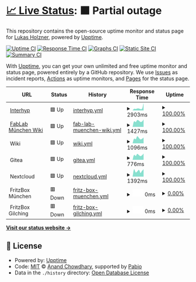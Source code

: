 # [📈 Live Status](https://lukas-holzner.github.io/uptime-monitor): <!--live status--> **🟧 Partial outage**

This repository contains the open-source uptime monitor and status page for [Lukas Holzner](https://lholz.de), powered by [Upptime](https://github.com/upptime/upptime).

[![Uptime CI](https://github.com/lukas-holzner/uptime-monitor/workflows/Uptime%20CI/badge.svg)](https://github.com/lukas-holzner/uptime-monitor/actions?query=workflow%3A%22Uptime+CI%22)
[![Response Time CI](https://github.com/lukas-holzner/uptime-monitor/workflows/Response%20Time%20CI/badge.svg)](https://github.com/lukas-holzner/uptime-monitor/actions?query=workflow%3A%22Response+Time+CI%22)
[![Graphs CI](https://github.com/lukas-holzner/uptime-monitor/workflows/Graphs%20CI/badge.svg)](https://github.com/lukas-holzner/uptime-monitor/actions?query=workflow%3A%22Graphs+CI%22)
[![Static Site CI](https://github.com/lukas-holzner/uptime-monitor/workflows/Static%20Site%20CI/badge.svg)](https://github.com/lukas-holzner/uptime-monitor/actions?query=workflow%3A%22Static+Site+CI%22)
[![Summary CI](https://github.com/lukas-holzner/uptime-monitor/workflows/Summary%20CI/badge.svg)](https://github.com/lukas-holzner/uptime-monitor/actions?query=workflow%3A%22Summary+CI%22)

With [Upptime](https://upptime.js.org), you can get your own unlimited and free uptime monitor and status page, powered entirely by a GitHub repository. We use [Issues](https://github.com/lukas-holzner/uptime-monitor/issues) as incident reports, [Actions](https://github.com/lukas-holzner/uptime-monitor/actions) as uptime monitors, and [Pages](https://lukas-holzner.github.io/uptime-monitor) for the status page.

<!--start: status pages-->
<!-- This summary is generated by Upptime (https://github.com/upptime/upptime) -->
<!-- Do not edit this manually, your changes will be overwritten -->
<!-- prettier-ignore -->
| URL | Status | History | Response Time | Uptime |
| --- | ------ | ------- | ------------- | ------ |
| <img alt="" src="https://icons.duckduckgo.com/ip3/interhyp.de.ico" height="13"> [Interhyp](https://interhyp.de) | 🟩 Up | [interhyp.yml](https://github.com/lukas-holzner/uptime-monitor/commits/HEAD/history/interhyp.yml) | <details><summary><img alt="Response time graph" src="./graphs/interhyp/response-time-week.png" height="20"> 2903ms</summary><br><a href="https://lukas-holzner.github.io/uptime-monitor/history/interhyp"><img alt="Response time 2026" src="https://img.shields.io/endpoint?url=https%3A%2F%2Fraw.githubusercontent.com%2Flukas-holzner%2Fuptime-monitor%2FHEAD%2Fapi%2Finterhyp%2Fresponse-time.json"></a><br><a href="https://lukas-holzner.github.io/uptime-monitor/history/interhyp"><img alt="24-hour response time 8910" src="https://img.shields.io/endpoint?url=https%3A%2F%2Fraw.githubusercontent.com%2Flukas-holzner%2Fuptime-monitor%2FHEAD%2Fapi%2Finterhyp%2Fresponse-time-day.json"></a><br><a href="https://lukas-holzner.github.io/uptime-monitor/history/interhyp"><img alt="7-day response time 2903" src="https://img.shields.io/endpoint?url=https%3A%2F%2Fraw.githubusercontent.com%2Flukas-holzner%2Fuptime-monitor%2FHEAD%2Fapi%2Finterhyp%2Fresponse-time-week.json"></a><br><a href="https://lukas-holzner.github.io/uptime-monitor/history/interhyp"><img alt="30-day response time 2300" src="https://img.shields.io/endpoint?url=https%3A%2F%2Fraw.githubusercontent.com%2Flukas-holzner%2Fuptime-monitor%2FHEAD%2Fapi%2Finterhyp%2Fresponse-time-month.json"></a><br><a href="https://lukas-holzner.github.io/uptime-monitor/history/interhyp"><img alt="1-year response time 2026" src="https://img.shields.io/endpoint?url=https%3A%2F%2Fraw.githubusercontent.com%2Flukas-holzner%2Fuptime-monitor%2FHEAD%2Fapi%2Finterhyp%2Fresponse-time-year.json"></a></details> | <details><summary><a href="https://lukas-holzner.github.io/uptime-monitor/history/interhyp">100.00%</a></summary><a href="https://lukas-holzner.github.io/uptime-monitor/history/interhyp"><img alt="All-time uptime 99.95%" src="https://img.shields.io/endpoint?url=https%3A%2F%2Fraw.githubusercontent.com%2Flukas-holzner%2Fuptime-monitor%2FHEAD%2Fapi%2Finterhyp%2Fuptime.json"></a><br><a href="https://lukas-holzner.github.io/uptime-monitor/history/interhyp"><img alt="24-hour uptime 100.00%" src="https://img.shields.io/endpoint?url=https%3A%2F%2Fraw.githubusercontent.com%2Flukas-holzner%2Fuptime-monitor%2FHEAD%2Fapi%2Finterhyp%2Fuptime-day.json"></a><br><a href="https://lukas-holzner.github.io/uptime-monitor/history/interhyp"><img alt="7-day uptime 100.00%" src="https://img.shields.io/endpoint?url=https%3A%2F%2Fraw.githubusercontent.com%2Flukas-holzner%2Fuptime-monitor%2FHEAD%2Fapi%2Finterhyp%2Fuptime-week.json"></a><br><a href="https://lukas-holzner.github.io/uptime-monitor/history/interhyp"><img alt="30-day uptime 100.00%" src="https://img.shields.io/endpoint?url=https%3A%2F%2Fraw.githubusercontent.com%2Flukas-holzner%2Fuptime-monitor%2FHEAD%2Fapi%2Finterhyp%2Fuptime-month.json"></a><br><a href="https://lukas-holzner.github.io/uptime-monitor/history/interhyp"><img alt="1-year uptime 99.95%" src="https://img.shields.io/endpoint?url=https%3A%2F%2Fraw.githubusercontent.com%2Flukas-holzner%2Fuptime-monitor%2FHEAD%2Fapi%2Finterhyp%2Fuptime-year.json"></a></details>
| <img alt="" src="https://icons.duckduckgo.com/ip3/wiki.fablab-muenchen.de.ico" height="13"> [FabLab München Wiki](https://wiki.fablab-muenchen.de) | 🟩 Up | [fab-lab-muenchen-wiki.yml](https://github.com/lukas-holzner/uptime-monitor/commits/HEAD/history/fab-lab-muenchen-wiki.yml) | <details><summary><img alt="Response time graph" src="./graphs/fab-lab-muenchen-wiki/response-time-week.png" height="20"> 1427ms</summary><br><a href="https://lukas-holzner.github.io/uptime-monitor/history/fab-lab-muenchen-wiki"><img alt="Response time 1698" src="https://img.shields.io/endpoint?url=https%3A%2F%2Fraw.githubusercontent.com%2Flukas-holzner%2Fuptime-monitor%2FHEAD%2Fapi%2Ffab-lab-muenchen-wiki%2Fresponse-time.json"></a><br><a href="https://lukas-holzner.github.io/uptime-monitor/history/fab-lab-muenchen-wiki"><img alt="24-hour response time 1787" src="https://img.shields.io/endpoint?url=https%3A%2F%2Fraw.githubusercontent.com%2Flukas-holzner%2Fuptime-monitor%2FHEAD%2Fapi%2Ffab-lab-muenchen-wiki%2Fresponse-time-day.json"></a><br><a href="https://lukas-holzner.github.io/uptime-monitor/history/fab-lab-muenchen-wiki"><img alt="7-day response time 1427" src="https://img.shields.io/endpoint?url=https%3A%2F%2Fraw.githubusercontent.com%2Flukas-holzner%2Fuptime-monitor%2FHEAD%2Fapi%2Ffab-lab-muenchen-wiki%2Fresponse-time-week.json"></a><br><a href="https://lukas-holzner.github.io/uptime-monitor/history/fab-lab-muenchen-wiki"><img alt="30-day response time 1524" src="https://img.shields.io/endpoint?url=https%3A%2F%2Fraw.githubusercontent.com%2Flukas-holzner%2Fuptime-monitor%2FHEAD%2Fapi%2Ffab-lab-muenchen-wiki%2Fresponse-time-month.json"></a><br><a href="https://lukas-holzner.github.io/uptime-monitor/history/fab-lab-muenchen-wiki"><img alt="1-year response time 1698" src="https://img.shields.io/endpoint?url=https%3A%2F%2Fraw.githubusercontent.com%2Flukas-holzner%2Fuptime-monitor%2FHEAD%2Fapi%2Ffab-lab-muenchen-wiki%2Fresponse-time-year.json"></a></details> | <details><summary><a href="https://lukas-holzner.github.io/uptime-monitor/history/fab-lab-muenchen-wiki">100.00%</a></summary><a href="https://lukas-holzner.github.io/uptime-monitor/history/fab-lab-muenchen-wiki"><img alt="All-time uptime 99.98%" src="https://img.shields.io/endpoint?url=https%3A%2F%2Fraw.githubusercontent.com%2Flukas-holzner%2Fuptime-monitor%2FHEAD%2Fapi%2Ffab-lab-muenchen-wiki%2Fuptime.json"></a><br><a href="https://lukas-holzner.github.io/uptime-monitor/history/fab-lab-muenchen-wiki"><img alt="24-hour uptime 100.00%" src="https://img.shields.io/endpoint?url=https%3A%2F%2Fraw.githubusercontent.com%2Flukas-holzner%2Fuptime-monitor%2FHEAD%2Fapi%2Ffab-lab-muenchen-wiki%2Fuptime-day.json"></a><br><a href="https://lukas-holzner.github.io/uptime-monitor/history/fab-lab-muenchen-wiki"><img alt="7-day uptime 100.00%" src="https://img.shields.io/endpoint?url=https%3A%2F%2Fraw.githubusercontent.com%2Flukas-holzner%2Fuptime-monitor%2FHEAD%2Fapi%2Ffab-lab-muenchen-wiki%2Fuptime-week.json"></a><br><a href="https://lukas-holzner.github.io/uptime-monitor/history/fab-lab-muenchen-wiki"><img alt="30-day uptime 100.00%" src="https://img.shields.io/endpoint?url=https%3A%2F%2Fraw.githubusercontent.com%2Flukas-holzner%2Fuptime-monitor%2FHEAD%2Fapi%2Ffab-lab-muenchen-wiki%2Fuptime-month.json"></a><br><a href="https://lukas-holzner.github.io/uptime-monitor/history/fab-lab-muenchen-wiki"><img alt="1-year uptime 99.98%" src="https://img.shields.io/endpoint?url=https%3A%2F%2Fraw.githubusercontent.com%2Flukas-holzner%2Fuptime-monitor%2FHEAD%2Fapi%2Ffab-lab-muenchen-wiki%2Fuptime-year.json"></a></details>
| <img alt="" src="https://js.wiki/favicons/favicon-32x32.png" height="13"> Wiki | 🟩 Up | [wiki.yml](https://github.com/lukas-holzner/uptime-monitor/commits/HEAD/history/wiki.yml) | <details><summary><img alt="Response time graph" src="./graphs/wiki/response-time-week.png" height="20"> 1096ms</summary><br><a href="https://lukas-holzner.github.io/uptime-monitor/history/wiki"><img alt="Response time 1062" src="https://img.shields.io/endpoint?url=https%3A%2F%2Fraw.githubusercontent.com%2Flukas-holzner%2Fuptime-monitor%2FHEAD%2Fapi%2Fwiki%2Fresponse-time.json"></a><br><a href="https://lukas-holzner.github.io/uptime-monitor/history/wiki"><img alt="24-hour response time 1254" src="https://img.shields.io/endpoint?url=https%3A%2F%2Fraw.githubusercontent.com%2Flukas-holzner%2Fuptime-monitor%2FHEAD%2Fapi%2Fwiki%2Fresponse-time-day.json"></a><br><a href="https://lukas-holzner.github.io/uptime-monitor/history/wiki"><img alt="7-day response time 1096" src="https://img.shields.io/endpoint?url=https%3A%2F%2Fraw.githubusercontent.com%2Flukas-holzner%2Fuptime-monitor%2FHEAD%2Fapi%2Fwiki%2Fresponse-time-week.json"></a><br><a href="https://lukas-holzner.github.io/uptime-monitor/history/wiki"><img alt="30-day response time 1037" src="https://img.shields.io/endpoint?url=https%3A%2F%2Fraw.githubusercontent.com%2Flukas-holzner%2Fuptime-monitor%2FHEAD%2Fapi%2Fwiki%2Fresponse-time-month.json"></a><br><a href="https://lukas-holzner.github.io/uptime-monitor/history/wiki"><img alt="1-year response time 1062" src="https://img.shields.io/endpoint?url=https%3A%2F%2Fraw.githubusercontent.com%2Flukas-holzner%2Fuptime-monitor%2FHEAD%2Fapi%2Fwiki%2Fresponse-time-year.json"></a></details> | <details><summary><a href="https://lukas-holzner.github.io/uptime-monitor/history/wiki">100.00%</a></summary><a href="https://lukas-holzner.github.io/uptime-monitor/history/wiki"><img alt="All-time uptime 98.40%" src="https://img.shields.io/endpoint?url=https%3A%2F%2Fraw.githubusercontent.com%2Flukas-holzner%2Fuptime-monitor%2FHEAD%2Fapi%2Fwiki%2Fuptime.json"></a><br><a href="https://lukas-holzner.github.io/uptime-monitor/history/wiki"><img alt="24-hour uptime 100.00%" src="https://img.shields.io/endpoint?url=https%3A%2F%2Fraw.githubusercontent.com%2Flukas-holzner%2Fuptime-monitor%2FHEAD%2Fapi%2Fwiki%2Fuptime-day.json"></a><br><a href="https://lukas-holzner.github.io/uptime-monitor/history/wiki"><img alt="7-day uptime 100.00%" src="https://img.shields.io/endpoint?url=https%3A%2F%2Fraw.githubusercontent.com%2Flukas-holzner%2Fuptime-monitor%2FHEAD%2Fapi%2Fwiki%2Fuptime-week.json"></a><br><a href="https://lukas-holzner.github.io/uptime-monitor/history/wiki"><img alt="30-day uptime 100.00%" src="https://img.shields.io/endpoint?url=https%3A%2F%2Fraw.githubusercontent.com%2Flukas-holzner%2Fuptime-monitor%2FHEAD%2Fapi%2Fwiki%2Fuptime-month.json"></a><br><a href="https://lukas-holzner.github.io/uptime-monitor/history/wiki"><img alt="1-year uptime 98.40%" src="https://img.shields.io/endpoint?url=https%3A%2F%2Fraw.githubusercontent.com%2Flukas-holzner%2Fuptime-monitor%2FHEAD%2Fapi%2Fwiki%2Fuptime-year.json"></a></details>
| <img alt="" src="https://about.gitea.com/gitea.svg" height="13"> Gitea | 🟩 Up | [gitea.yml](https://github.com/lukas-holzner/uptime-monitor/commits/HEAD/history/gitea.yml) | <details><summary><img alt="Response time graph" src="./graphs/gitea/response-time-week.png" height="20"> 776ms</summary><br><a href="https://lukas-holzner.github.io/uptime-monitor/history/gitea"><img alt="Response time 774" src="https://img.shields.io/endpoint?url=https%3A%2F%2Fraw.githubusercontent.com%2Flukas-holzner%2Fuptime-monitor%2FHEAD%2Fapi%2Fgitea%2Fresponse-time.json"></a><br><a href="https://lukas-holzner.github.io/uptime-monitor/history/gitea"><img alt="24-hour response time 1003" src="https://img.shields.io/endpoint?url=https%3A%2F%2Fraw.githubusercontent.com%2Flukas-holzner%2Fuptime-monitor%2FHEAD%2Fapi%2Fgitea%2Fresponse-time-day.json"></a><br><a href="https://lukas-holzner.github.io/uptime-monitor/history/gitea"><img alt="7-day response time 776" src="https://img.shields.io/endpoint?url=https%3A%2F%2Fraw.githubusercontent.com%2Flukas-holzner%2Fuptime-monitor%2FHEAD%2Fapi%2Fgitea%2Fresponse-time-week.json"></a><br><a href="https://lukas-holzner.github.io/uptime-monitor/history/gitea"><img alt="30-day response time 787" src="https://img.shields.io/endpoint?url=https%3A%2F%2Fraw.githubusercontent.com%2Flukas-holzner%2Fuptime-monitor%2FHEAD%2Fapi%2Fgitea%2Fresponse-time-month.json"></a><br><a href="https://lukas-holzner.github.io/uptime-monitor/history/gitea"><img alt="1-year response time 774" src="https://img.shields.io/endpoint?url=https%3A%2F%2Fraw.githubusercontent.com%2Flukas-holzner%2Fuptime-monitor%2FHEAD%2Fapi%2Fgitea%2Fresponse-time-year.json"></a></details> | <details><summary><a href="https://lukas-holzner.github.io/uptime-monitor/history/gitea">100.00%</a></summary><a href="https://lukas-holzner.github.io/uptime-monitor/history/gitea"><img alt="All-time uptime 100.00%" src="https://img.shields.io/endpoint?url=https%3A%2F%2Fraw.githubusercontent.com%2Flukas-holzner%2Fuptime-monitor%2FHEAD%2Fapi%2Fgitea%2Fuptime.json"></a><br><a href="https://lukas-holzner.github.io/uptime-monitor/history/gitea"><img alt="24-hour uptime 100.00%" src="https://img.shields.io/endpoint?url=https%3A%2F%2Fraw.githubusercontent.com%2Flukas-holzner%2Fuptime-monitor%2FHEAD%2Fapi%2Fgitea%2Fuptime-day.json"></a><br><a href="https://lukas-holzner.github.io/uptime-monitor/history/gitea"><img alt="7-day uptime 100.00%" src="https://img.shields.io/endpoint?url=https%3A%2F%2Fraw.githubusercontent.com%2Flukas-holzner%2Fuptime-monitor%2FHEAD%2Fapi%2Fgitea%2Fuptime-week.json"></a><br><a href="https://lukas-holzner.github.io/uptime-monitor/history/gitea"><img alt="30-day uptime 100.00%" src="https://img.shields.io/endpoint?url=https%3A%2F%2Fraw.githubusercontent.com%2Flukas-holzner%2Fuptime-monitor%2FHEAD%2Fapi%2Fgitea%2Fuptime-month.json"></a><br><a href="https://lukas-holzner.github.io/uptime-monitor/history/gitea"><img alt="1-year uptime 100.00%" src="https://img.shields.io/endpoint?url=https%3A%2F%2Fraw.githubusercontent.com%2Flukas-holzner%2Fuptime-monitor%2FHEAD%2Fapi%2Fgitea%2Fuptime-year.json"></a></details>
| <img alt="" src="https://nextcloud.com/c/uploads/2022/03/favicon.png" height="13"> Nextcloud | 🟩 Up | [nextcloud.yml](https://github.com/lukas-holzner/uptime-monitor/commits/HEAD/history/nextcloud.yml) | <details><summary><img alt="Response time graph" src="./graphs/nextcloud/response-time-week.png" height="20"> 1392ms</summary><br><a href="https://lukas-holzner.github.io/uptime-monitor/history/nextcloud"><img alt="Response time 1475" src="https://img.shields.io/endpoint?url=https%3A%2F%2Fraw.githubusercontent.com%2Flukas-holzner%2Fuptime-monitor%2FHEAD%2Fapi%2Fnextcloud%2Fresponse-time.json"></a><br><a href="https://lukas-holzner.github.io/uptime-monitor/history/nextcloud"><img alt="24-hour response time 1790" src="https://img.shields.io/endpoint?url=https%3A%2F%2Fraw.githubusercontent.com%2Flukas-holzner%2Fuptime-monitor%2FHEAD%2Fapi%2Fnextcloud%2Fresponse-time-day.json"></a><br><a href="https://lukas-holzner.github.io/uptime-monitor/history/nextcloud"><img alt="7-day response time 1392" src="https://img.shields.io/endpoint?url=https%3A%2F%2Fraw.githubusercontent.com%2Flukas-holzner%2Fuptime-monitor%2FHEAD%2Fapi%2Fnextcloud%2Fresponse-time-week.json"></a><br><a href="https://lukas-holzner.github.io/uptime-monitor/history/nextcloud"><img alt="30-day response time 1275" src="https://img.shields.io/endpoint?url=https%3A%2F%2Fraw.githubusercontent.com%2Flukas-holzner%2Fuptime-monitor%2FHEAD%2Fapi%2Fnextcloud%2Fresponse-time-month.json"></a><br><a href="https://lukas-holzner.github.io/uptime-monitor/history/nextcloud"><img alt="1-year response time 1475" src="https://img.shields.io/endpoint?url=https%3A%2F%2Fraw.githubusercontent.com%2Flukas-holzner%2Fuptime-monitor%2FHEAD%2Fapi%2Fnextcloud%2Fresponse-time-year.json"></a></details> | <details><summary><a href="https://lukas-holzner.github.io/uptime-monitor/history/nextcloud">100.00%</a></summary><a href="https://lukas-holzner.github.io/uptime-monitor/history/nextcloud"><img alt="All-time uptime 91.39%" src="https://img.shields.io/endpoint?url=https%3A%2F%2Fraw.githubusercontent.com%2Flukas-holzner%2Fuptime-monitor%2FHEAD%2Fapi%2Fnextcloud%2Fuptime.json"></a><br><a href="https://lukas-holzner.github.io/uptime-monitor/history/nextcloud"><img alt="24-hour uptime 100.00%" src="https://img.shields.io/endpoint?url=https%3A%2F%2Fraw.githubusercontent.com%2Flukas-holzner%2Fuptime-monitor%2FHEAD%2Fapi%2Fnextcloud%2Fuptime-day.json"></a><br><a href="https://lukas-holzner.github.io/uptime-monitor/history/nextcloud"><img alt="7-day uptime 100.00%" src="https://img.shields.io/endpoint?url=https%3A%2F%2Fraw.githubusercontent.com%2Flukas-holzner%2Fuptime-monitor%2FHEAD%2Fapi%2Fnextcloud%2Fuptime-week.json"></a><br><a href="https://lukas-holzner.github.io/uptime-monitor/history/nextcloud"><img alt="30-day uptime 100.00%" src="https://img.shields.io/endpoint?url=https%3A%2F%2Fraw.githubusercontent.com%2Flukas-holzner%2Fuptime-monitor%2FHEAD%2Fapi%2Fnextcloud%2Fuptime-month.json"></a><br><a href="https://lukas-holzner.github.io/uptime-monitor/history/nextcloud"><img alt="1-year uptime 91.39%" src="https://img.shields.io/endpoint?url=https%3A%2F%2Fraw.githubusercontent.com%2Flukas-holzner%2Fuptime-monitor%2FHEAD%2Fapi%2Fnextcloud%2Fuptime-year.json"></a></details>
| <img alt="" src="https://sso.myfritz.net/static/images/icons/favicon.svg" height="13"> FritzBox München | 🟥 Down | [fritz-box-muenchen.yml](https://github.com/lukas-holzner/uptime-monitor/commits/HEAD/history/fritz-box-muenchen.yml) | <details><summary><img alt="Response time graph" src="./graphs/fritz-box-muenchen/response-time-week.png" height="20"> 0ms</summary><br><a href="https://lukas-holzner.github.io/uptime-monitor/history/fritz-box-muenchen"><img alt="Response time 0" src="https://img.shields.io/endpoint?url=https%3A%2F%2Fraw.githubusercontent.com%2Flukas-holzner%2Fuptime-monitor%2FHEAD%2Fapi%2Ffritz-box-muenchen%2Fresponse-time.json"></a><br><a href="https://lukas-holzner.github.io/uptime-monitor/history/fritz-box-muenchen"><img alt="24-hour response time 0" src="https://img.shields.io/endpoint?url=https%3A%2F%2Fraw.githubusercontent.com%2Flukas-holzner%2Fuptime-monitor%2FHEAD%2Fapi%2Ffritz-box-muenchen%2Fresponse-time-day.json"></a><br><a href="https://lukas-holzner.github.io/uptime-monitor/history/fritz-box-muenchen"><img alt="7-day response time 0" src="https://img.shields.io/endpoint?url=https%3A%2F%2Fraw.githubusercontent.com%2Flukas-holzner%2Fuptime-monitor%2FHEAD%2Fapi%2Ffritz-box-muenchen%2Fresponse-time-week.json"></a><br><a href="https://lukas-holzner.github.io/uptime-monitor/history/fritz-box-muenchen"><img alt="30-day response time 0" src="https://img.shields.io/endpoint?url=https%3A%2F%2Fraw.githubusercontent.com%2Flukas-holzner%2Fuptime-monitor%2FHEAD%2Fapi%2Ffritz-box-muenchen%2Fresponse-time-month.json"></a><br><a href="https://lukas-holzner.github.io/uptime-monitor/history/fritz-box-muenchen"><img alt="1-year response time 0" src="https://img.shields.io/endpoint?url=https%3A%2F%2Fraw.githubusercontent.com%2Flukas-holzner%2Fuptime-monitor%2FHEAD%2Fapi%2Ffritz-box-muenchen%2Fresponse-time-year.json"></a></details> | <details><summary><a href="https://lukas-holzner.github.io/uptime-monitor/history/fritz-box-muenchen">0.00%</a></summary><a href="https://lukas-holzner.github.io/uptime-monitor/history/fritz-box-muenchen"><img alt="All-time uptime 0.00%" src="https://img.shields.io/endpoint?url=https%3A%2F%2Fraw.githubusercontent.com%2Flukas-holzner%2Fuptime-monitor%2FHEAD%2Fapi%2Ffritz-box-muenchen%2Fuptime.json"></a><br><a href="https://lukas-holzner.github.io/uptime-monitor/history/fritz-box-muenchen"><img alt="24-hour uptime 0.00%" src="https://img.shields.io/endpoint?url=https%3A%2F%2Fraw.githubusercontent.com%2Flukas-holzner%2Fuptime-monitor%2FHEAD%2Fapi%2Ffritz-box-muenchen%2Fuptime-day.json"></a><br><a href="https://lukas-holzner.github.io/uptime-monitor/history/fritz-box-muenchen"><img alt="7-day uptime 0.00%" src="https://img.shields.io/endpoint?url=https%3A%2F%2Fraw.githubusercontent.com%2Flukas-holzner%2Fuptime-monitor%2FHEAD%2Fapi%2Ffritz-box-muenchen%2Fuptime-week.json"></a><br><a href="https://lukas-holzner.github.io/uptime-monitor/history/fritz-box-muenchen"><img alt="30-day uptime 1.38%" src="https://img.shields.io/endpoint?url=https%3A%2F%2Fraw.githubusercontent.com%2Flukas-holzner%2Fuptime-monitor%2FHEAD%2Fapi%2Ffritz-box-muenchen%2Fuptime-month.json"></a><br><a href="https://lukas-holzner.github.io/uptime-monitor/history/fritz-box-muenchen"><img alt="1-year uptime 0.00%" src="https://img.shields.io/endpoint?url=https%3A%2F%2Fraw.githubusercontent.com%2Flukas-holzner%2Fuptime-monitor%2FHEAD%2Fapi%2Ffritz-box-muenchen%2Fuptime-year.json"></a></details>
| <img alt="" src="https://icons.duckduckgo.com/ip3/null.ico" height="13"> FritzBox Gilching | 🟥 Down | [fritz-box-gilching.yml](https://github.com/lukas-holzner/uptime-monitor/commits/HEAD/history/fritz-box-gilching.yml) | <details><summary><img alt="Response time graph" src="./graphs/fritz-box-gilching/response-time-week.png" height="20"> 0ms</summary><br><a href="https://lukas-holzner.github.io/uptime-monitor/history/fritz-box-gilching"><img alt="Response time 0" src="https://img.shields.io/endpoint?url=https%3A%2F%2Fraw.githubusercontent.com%2Flukas-holzner%2Fuptime-monitor%2FHEAD%2Fapi%2Ffritz-box-gilching%2Fresponse-time.json"></a><br><a href="https://lukas-holzner.github.io/uptime-monitor/history/fritz-box-gilching"><img alt="24-hour response time 0" src="https://img.shields.io/endpoint?url=https%3A%2F%2Fraw.githubusercontent.com%2Flukas-holzner%2Fuptime-monitor%2FHEAD%2Fapi%2Ffritz-box-gilching%2Fresponse-time-day.json"></a><br><a href="https://lukas-holzner.github.io/uptime-monitor/history/fritz-box-gilching"><img alt="7-day response time 0" src="https://img.shields.io/endpoint?url=https%3A%2F%2Fraw.githubusercontent.com%2Flukas-holzner%2Fuptime-monitor%2FHEAD%2Fapi%2Ffritz-box-gilching%2Fresponse-time-week.json"></a><br><a href="https://lukas-holzner.github.io/uptime-monitor/history/fritz-box-gilching"><img alt="30-day response time 0" src="https://img.shields.io/endpoint?url=https%3A%2F%2Fraw.githubusercontent.com%2Flukas-holzner%2Fuptime-monitor%2FHEAD%2Fapi%2Ffritz-box-gilching%2Fresponse-time-month.json"></a><br><a href="https://lukas-holzner.github.io/uptime-monitor/history/fritz-box-gilching"><img alt="1-year response time 0" src="https://img.shields.io/endpoint?url=https%3A%2F%2Fraw.githubusercontent.com%2Flukas-holzner%2Fuptime-monitor%2FHEAD%2Fapi%2Ffritz-box-gilching%2Fresponse-time-year.json"></a></details> | <details><summary><a href="https://lukas-holzner.github.io/uptime-monitor/history/fritz-box-gilching">0.00%</a></summary><a href="https://lukas-holzner.github.io/uptime-monitor/history/fritz-box-gilching"><img alt="All-time uptime 0.00%" src="https://img.shields.io/endpoint?url=https%3A%2F%2Fraw.githubusercontent.com%2Flukas-holzner%2Fuptime-monitor%2FHEAD%2Fapi%2Ffritz-box-gilching%2Fuptime.json"></a><br><a href="https://lukas-holzner.github.io/uptime-monitor/history/fritz-box-gilching"><img alt="24-hour uptime 0.00%" src="https://img.shields.io/endpoint?url=https%3A%2F%2Fraw.githubusercontent.com%2Flukas-holzner%2Fuptime-monitor%2FHEAD%2Fapi%2Ffritz-box-gilching%2Fuptime-day.json"></a><br><a href="https://lukas-holzner.github.io/uptime-monitor/history/fritz-box-gilching"><img alt="7-day uptime 0.00%" src="https://img.shields.io/endpoint?url=https%3A%2F%2Fraw.githubusercontent.com%2Flukas-holzner%2Fuptime-monitor%2FHEAD%2Fapi%2Ffritz-box-gilching%2Fuptime-week.json"></a><br><a href="https://lukas-holzner.github.io/uptime-monitor/history/fritz-box-gilching"><img alt="30-day uptime 1.38%" src="https://img.shields.io/endpoint?url=https%3A%2F%2Fraw.githubusercontent.com%2Flukas-holzner%2Fuptime-monitor%2FHEAD%2Fapi%2Ffritz-box-gilching%2Fuptime-month.json"></a><br><a href="https://lukas-holzner.github.io/uptime-monitor/history/fritz-box-gilching"><img alt="1-year uptime 0.00%" src="https://img.shields.io/endpoint?url=https%3A%2F%2Fraw.githubusercontent.com%2Flukas-holzner%2Fuptime-monitor%2FHEAD%2Fapi%2Ffritz-box-gilching%2Fuptime-year.json"></a></details>

<!--end: status pages-->

[**Visit our status website →**](https://lukas-holzner.github.io/uptime-monitor)

## 📄 License

- Powered by: [Upptime](https://github.com/upptime/upptime)
- Code: [MIT](./LICENSE) © [Anand Chowdhary](https://anandchowdhary.com), supported by [Pabio](https://pabio.com)
- Data in the `./history` directory: [Open Database License](https://opendatacommons.org/licenses/odbl/1-0/)
